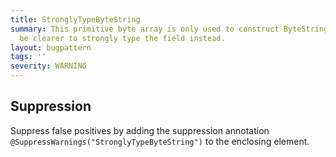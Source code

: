 ```yaml
---
title: StronglyTypeByteString
summary: This primitive byte array is only used to construct ByteStrings. It would
  be clearer to strongly type the field instead.
layout: bugpattern
tags: ''
severity: WARNING
---
```


<!--
*** AUTO-GENERATED, DO NOT MODIFY ***
To make changes, edit the @BugPattern annotation or the explanation in docs/bugpattern.
-->



## Suppression
Suppress false positives by adding the suppression annotation `@SuppressWarnings("StronglyTypeByteString")` to the enclosing element.
